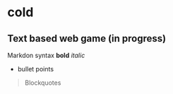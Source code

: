 # cold
## Text based web game (in progress)

Markdon syntax **bold** *italic*
- bullet points

> Blockquotes